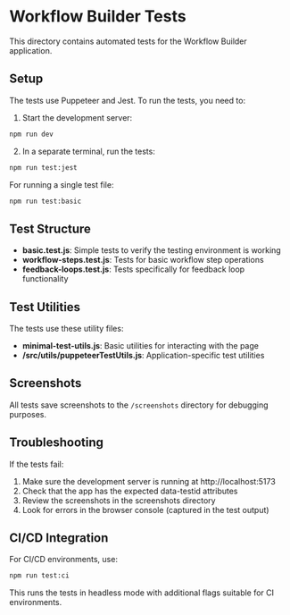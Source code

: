 # Workflow Builder Tests

This directory contains automated tests for the Workflow Builder application.

## Setup

The tests use Puppeteer and Jest. To run the tests, you need to:

1. Start the development server:
```bash
npm run dev
```

2. In a separate terminal, run the tests:
```bash
npm run test:jest
```

For running a single test file:
```bash
npm run test:basic
```

## Test Structure

- **basic.test.js**: Simple tests to verify the testing environment is working
- **workflow-steps.test.js**: Tests for basic workflow step operations
- **feedback-loops.test.js**: Tests specifically for feedback loop functionality

## Test Utilities

The tests use these utility files:

- **minimal-test-utils.js**: Basic utilities for interacting with the page
- **/src/utils/puppeteerTestUtils.js**: Application-specific test utilities

## Screenshots

All tests save screenshots to the `/screenshots` directory for debugging purposes.

## Troubleshooting

If the tests fail:

1. Make sure the development server is running at http://localhost:5173
2. Check that the app has the expected data-testid attributes
3. Review the screenshots in the screenshots directory
4. Look for errors in the browser console (captured in the test output)

## CI/CD Integration

For CI/CD environments, use:

```bash
npm run test:ci
```

This runs the tests in headless mode with additional flags suitable for CI environments.
